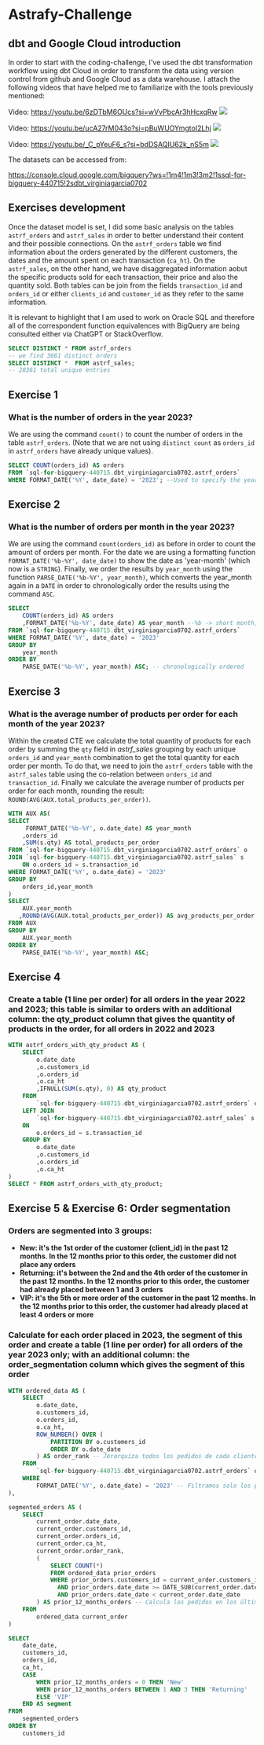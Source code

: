 # Astrafy-Challenge

## dbt and Google Cloud introduction

In order to start with the coding-challenge, I've used the dbt transformation workflow using dbt Cloud in order to transform the data using version control from github and Google Cloud as a data warehouse.
I attach the following videos that have helped me to familiarize with the tools previously mentioned:

Video: https://youtu.be/6zDTbM6OUcs?si=wVvPbcAr3hHcxqRw
[![](https://img.youtube.com/vi/wVvPbcAr3hHcxqRw/0.jpg)](https://youtu.be/6zDTbM6OUcs?si=wVvPbcAr3hHcxqRw)

Video: https://youtu.be/ucA27rM043o?si=pBuWUOYmgtoI2Lhj
[![](https://img.youtube.com/vi/pBuWUOYmgtoI2Lhj/0.jpg)](https://youtu.be/ucA27rM043o?si=pBuWUOYmgtoI2Lhj)

Video: https://youtu.be/_C_pYeuF6_s?si=bdDSAQIU62k_nS5m
[![](https://img.youtube.com/vi/bdDSAQIU62k_nS5m/0.jpg)](https://youtu.be/_C_pYeuF6_s?si=bdDSAQIU62k_nS5m)

The datasets can be accessed from:

https://console.cloud.google.com/bigquery?ws=!1m4!1m3!3m2!1ssql-for-bigquery-440715!2sdbt_virginiagarcia0702

## Exercises development
Once the dataset model is set, I did some basic analysis on the tables 
`astrf_orders` and `astrf_sales` in order to better understand their 
content and their possible connections. 
On the `astrf_orders` table we find information about the orders generated
by the different customers, the dates and the amount spent on each transaction (`ca_ht`).
On the `astrf_sales`, on the other hand, we have disaggregated information aobut the specific
products sold for each transaction, their price and also the quantity sold.
Both tables can be join from the fields `transaction_id` and `orders_id` or either `clients_id` and `customer_id` as they refer to the same information.

It is relevant to highlight that I am used to work on Oracle SQL and therefore all of the correspondent function equivalences with BigQuery are being consulted either via ChatGPT or StackOverflow.

```sql
SELECT DISTINCT * FROM astrf_orders
-- we find 3661 distinct orders
SELECT DISTINCT *  FROM astrf_sales;
-- 28361 total unique entries
```

## Exercise 1
### What is the number of orders in the year 2023?
We are using the command `count()` to count the number of orders in the table `astrf_orders`.
(Note that we are not using ```distinct count``` as `orders_id` in `astrf_orders` have already unique values).

```sql
SELECT COUNT(orders_id) AS orders
FROM `sql-for-bigquery-440715.dbt_virginiagarcia0702.astrf_orders` 
WHERE FORMAT_DATE('%Y', date_date) = '2023'; --Used to specify the year 2023
```

## Exercise 2
### What is the number of orders per month in the year 2023?
We are using the command `count(orders_id)` as before in order to count the amount of orders per month. 
For the date we are using a formatting function `FORMAT_DATE('%b-%Y', date_date)` to show the date as 'year-month' (which now is a `STRING`).
Finally, we order the results by `year_month` using the function `PARSE_DATE('%b-%Y', year_month)`, which converts the year_month again in a `DATE` in order to chronologically order the results using the command `ASC`. 

```sql
SELECT 
    COUNT(orders_id) AS orders
    ,FORMAT_DATE('%b-%Y', date_date) AS year_month --%b -> short month, %Y -> complete year
FROM `sql-for-bigquery-440715.dbt_virginiagarcia0702.astrf_orders`
WHERE FORMAT_DATE('%Y', date_date) = '2023'
GROUP BY 
    year_month
ORDER BY 
    PARSE_DATE('%b-%Y', year_month) ASC; -- chronologically ordered
```

## Exercise 3
### What is the average number of products per order for each month of the year 2023?
Within the created CTE we calculate the total quantity of products for each order by summing the `qty` field in _astrf_sales_
grouping by each unique `orders_id` and `year_month` combination to get the total quantity for each order per month.
To do that, we need to join the `astrf_orders` table with the `astrf_sales` table using the co-relation between `orders_id` and `transaction_id`. 
Finally we calculate the average number of products per order for each month, rounding the result: `ROUND(AVG(AUX.total_products_per_order))`.

```sql
WITH AUX AS(
SELECT 
     FORMAT_DATE('%b-%Y', o.date_date) AS year_month
    ,orders_id 
    ,SUM(s.qty) AS total_products_per_order
FROM `sql-for-bigquery-440715.dbt_virginiagarcia0702.astrf_orders` o
JOIN `sql-for-bigquery-440715.dbt_virginiagarcia0702.astrf_sales` s
    ON o.orders_id = s.transaction_id
WHERE FORMAT_DATE('%Y', o.date_date) = '2023'
GROUP BY 
    orders_id,year_month
)
SELECT
    AUX.year_month
   ,ROUND(AVG(AUX.total_products_per_order)) AS avg_products_per_order
FROM AUX
GROUP BY 
    AUX.year_month
ORDER BY 
    PARSE_DATE('%b-%Y', year_month) ASC;
```

## Exercise 4
### Create a table (1 line per order) for all orders in the year 2022 and 2023; this table is similar to orders with an additional column: the qty_product column that gives the quantity of products in the order, for all orders in 2022 and 2023
```sql
WITH astrf_orders_with_qty_product AS (
    SELECT 
        o.date_date
        ,o.customers_id
        ,o.orders_id
        ,o.ca_ht
        ,IFNULL(SUM(s.qty), 0) AS qty_product
    FROM 
        `sql-for-bigquery-440715.dbt_virginiagarcia0702.astrf_orders` o
    LEFT JOIN 
        `sql-for-bigquery-440715.dbt_virginiagarcia0702.astrf_sales` s 
    ON 
        o.orders_id = s.transaction_id
    GROUP BY
        o.date_date
        ,o.customers_id
        ,o.orders_id
        ,o.ca_ht
)
SELECT * FROM astrf_orders_with_qty_product;
```

## Exercise 5 & Exercise 6: Order segmentation
### Orders are segmented into 3 groups:
- **New: it's the 1st order of the customer (client_id) in the past 12 months. In
the 12 months prior to this order, the customer did not place any orders**
- **Returning: it's between the 2nd and the 4th order of the customer in the
past 12 months. In the 12 months prior to this order, the customer had
already placed between 1 and 3 orders**
- **VIP: it's the 5th or more order of the customer in the past 12 months. In the 12
months prior to this order, the customer had already placed at least 4
orders or more**

### Calculate for each order placed in 2023, the segment of this order and create a table (1 line per order) for all orders of the year 2023 only; with an additional column: the order_segmentation column which gives the segment of this order

```sql
WITH ordered_data AS (
    SELECT
        o.date_date,
        o.customers_id,
        o.orders_id,
        o.ca_ht,
        ROW_NUMBER() OVER (
            PARTITION BY o.customers_id
            ORDER BY o.date_date
        ) AS order_rank -- Jerarquiza todos los pedidos de cada cliente por fecha
    FROM
        `sql-for-bigquery-440715.dbt_virginiagarcia0702.astrf_orders` o
    WHERE
        FORMAT_DATE('%Y', o.date_date) = '2023' -- Filtramos solo los pedidos de 2023
),

segmented_orders AS (
    SELECT
        current_order.date_date,
        current_order.customers_id,
        current_order.orders_id,
        current_order.ca_ht,
        current_order.order_rank,
        (
            SELECT COUNT(*)
            FROM ordered_data prior_orders
            WHERE prior_orders.customers_id = current_order.customers_id
              AND prior_orders.date_date >= DATE_SUB(current_order.date_date, INTERVAL 12 MONTH)
              AND prior_orders.date_date < current_order.date_date
        ) AS prior_12_months_orders -- Calcula los pedidos en los últimos 12 meses
    FROM
        ordered_data current_order
)

SELECT
    date_date,
    customers_id,
    orders_id,
    ca_ht,
    CASE
        WHEN prior_12_months_orders = 0 THEN 'New'
        WHEN prior_12_months_orders BETWEEN 1 AND 3 THEN 'Returning'
        ELSE 'VIP'
    END AS segment
FROM
    segmented_orders
ORDER BY 
    customers_id
```